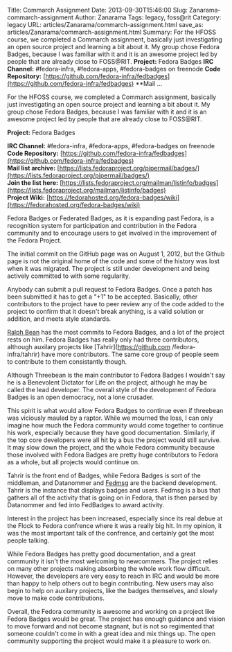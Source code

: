 Title: Commarch Assignment
Date: 2013-09-30T15:46:00
Slug: Zanarama-commarch-assignment
Author: Zanarama
Tags: legacy, foss@rit
Category: legacy
URL: articles/Zanarama/commarch-assignment.html
save_as: articles/Zanarama/commarch-assignment.html
Summary: For the HFOSS course, we completed a Commarch assignment, basically just investigating an open source project and learning a bit about it. My group chose Fedora Badges, because I was familiar with it and it is an awesome project led by people that are already close to FOSS@RIT.  **Project:** Fedora Badges  **IRC Channel:** #fedora-infra, #fedora-apps, #fedora-badges on freenode   **Code Repository:** [https://github.com/fedora-infra/fedbadges](https://github.com/fedora-infra/fedbadges)   **Mail  ... 

For the HFOSS course, we completed a Commarch assignment, basically just
investigating an open source project and learning a bit about it. My group
chose Fedora Badges, because I was familiar with it and it is an awesome
project led by people that are already close to FOSS@RIT.

**Project:** Fedora Badges

**IRC Channel:** #fedora-infra, #fedora-apps, #fedora-badges on freenode  
**Code Repository:** [https://github.com/fedora-infra/fedbadges](https://github.com/fedora-infra/fedbadges)  
**Mail list archive:** [https://lists.fedoraproject.org/pipermail/badges/](https://lists.fedoraproject.org/pipermail/badges/)  
**Join the list here:** [https://lists.fedoraproject.org/mailman/listinfo/badges](https://lists.fedoraproject.org/mailman/listinfo/badges)  
**Project Wiki:** [https://fedorahosted.org/fedora-badges/wiki](https://fedorahosted.org/fedora-badges/wiki)

Fedora Badges or Federated Badges, as it is expanding past Fedora, is a
recognition system for participation and contribution in the Fedora community
and to encourage users to get involved in the improvement of the Fedora
Project.

The initial commit on the GitHub page was on August 1, 2012, but the Github
page is not the original home of the code and some of the history was lost
when it was migrated. The project is still under development and being
actively committed to with some regularity.

Anybody can submit a pull request to Fedora Badges. Once a patch has been
submitted it has to get a "+1" to be accepted. Basically, other contributors
to the project have to peer review any of the code added to the project to
confirm that it doesn't break anything, is a valid solution or addition, and
meets style standards.

[Ralph Bean](www.threebean.org) has the most commits to Fedora Badges, and a
lot of the project rests on him. Fedora Badges has really only had three
contributors, although auxilary projects like [Tahrir](https://github.com
/fedora-infra/tahrir) have more contributors. The same core group of people
seem to contribute to them consistantly though.

Although Threebean is the main contributor to Fedora Badges I wouldn't say he
is a Benevolent Dictator for Life on the project, although he may be called
the lead developer. The overall style of the development of Fedora Badges is
an open democracy, not a lone crusader.

This spirit is what would allow Fedora Badges to continue even if threebean
was viciously mauled by a raptor. While we mourned the loss, I can only
imagine how much the Fedora community would come together to continue his
work, especially because they have good documentation. Similarly, if the top
core developers were all hit by a bus the project would still survive. It may
slow down the project, and the whole Fedora community because those involved
with Fedora Badges are pretty huge contributors to Fedora as a whole, but all
projects would continue on.

Tahrir is the front end of Badges, while Fedora Badges is sort of the
middleman, and Datanommer and [Fedmsg](http://www.fedmsg.com/en/latest/) are
the backend development. Tahrir is the instance that displays badges and
users. Fedmsg is a bus that gathers all of the activity that is going on in
Fedora, that is then parsed by Datanommer and fed into FedBadges to award
activity.

Interest in the project has been increased, especially since its real debue at
the Flock to Fedora confrence where it was a really big hit. In my opinion, it
was the most important talk of the confrence, and certainly got the most
people talking.

While Fedora Badges has pretty good documentation, and a great community it
isn't the most welcoming to newcommers. The project relies on many other
projects making absorbing the whole work flow difficult. However, the
developers are very easy to reach in IRC and would be more than happy to help
others out to begin contributing. New users may also begin to help on auxilary
projects, like the badges themselves, and slowly move to make code
contributions.

Overall, the Fedora community is awesome and working on a project like Fedora
Badges would be great. The project has enough guidance and vision to move
forward and not become stagnant, but is not so regimented that someone
couldn't come in with a great idea and mix things up. The open community
supporting the project would make it a pleasure to work on.


